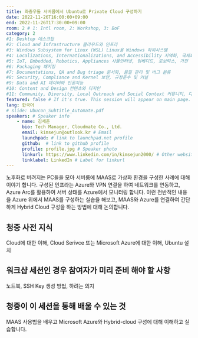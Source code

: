 ```yaml
---
title: 좌충우돌 서버룸에서 Ubuntu로 Private Cloud 구성하기 
date: 2022-11-26T16:00:00+09:00
end: 2022-11-26T17:30:00+09:00
room: 2 # 1: Intl room, 2: Workshop, 3: BoF
category: 2
#1: Desktop 데스크탑
#2: Cloud and Infrastructure 클라우드와 인프라
#3: Windows Subsystem for Linux (WSL) Linux용 Windows 하위시스템
#4: Localizations, Internationalizations, and Accessibility 지역화, 국제화 및 접근성
#5: IoT, Embedded, Robotics, Appliances 사물인터넷, 임베디드, 로보틱스, 가전
#6: Packaging 패키징
#7: Documentations, QA and Bug triage 문서화, 품질 관리 및 버그 분류
#8: Security, Compliance and Kernel 보안, 규정준수 및 커널
#9: Data and AI 데이터와 인공지능
#10: Content and Design 컨텐츠와 디지인
#11: Community, Diversity, Local Outreach and Social Context 커뮤니티, 다양성, 지역 사회 협력과 사회적 관점
featured: false # If it's true. This session will appear on main page.
lang: 한국어
# slide: Ubucon_Subtitle_Automate.pdf
speakers: # Speaker info
    - name: 김세준
      bio: Tech Manager, Cloudmate Co., Ltd.
      email: kimsejun@outlook.kr # Email
      launchpad: # link to launchpad.net profile
      github:  # link to github profile
      profile: profile.jpg # Speaker photo
      linkurl: https://www.linkedin.com/in/kimsejun2000/ # Other website link url
      linklabel: LinkedIn # Label for linkurl
---
```


노후화로 버려지는 PC들을 모아 서버룸에 MAAS로 가상화 환경을 구성한 사례에 대해 이야기 합니다. 구성된 인프라는 Azure와 VPN 연결을 하여 네트워크를 연동하고, Azure Arc를 활용하여 서버 상태를 Azure에서 모니터링 합니다. 이런 전반적인 내용을 Azure 위에서 MAAS를 구성하는 실습을 해보고, MAAS와 Azure를 연결하여 간단하게 Hybrid Cloud 구성을 하는 방법에 대해 논의합니다.

## 청중 사전 지식
Cloud에 대한 이해, Cloud Serivce 또는 Microsoft Azure에 대한 이해, Ubuntu 설치

## 워크샵 세션인 경우 참여자가 미리 준비 해야 할 사항
노트북, SSH Key 생성 방법, 하려는 의지

## 청중이 이 세션을 통해 배울 수 있는 것
MAAS 사용법을 배우고 Microsoft Azure와 Hybrid-cloud 구성에 대해 이해하고 실습합니다.
